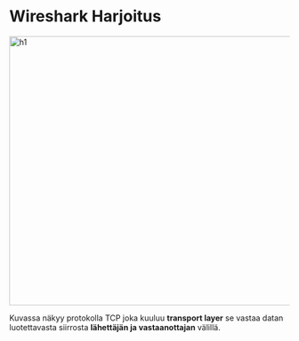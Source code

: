 # Wireshark Harjoitus

<img width="1265" height="485" alt="h1" src="https://github.com/user-attachments/assets/7812982f-38e4-4ba7-b253-e943dafad724" />

Kuvassa näkyy protokolla TCP joka kuuluu **transport layer** 
se vastaa datan luotettavasta siirrosta **lähettäjän ja vastaanottajan** välillä.
